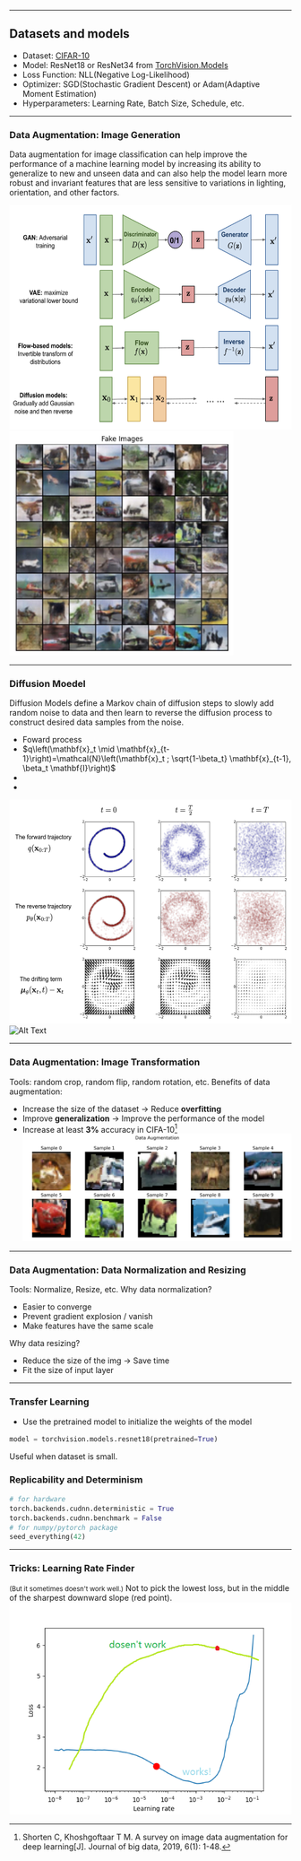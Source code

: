 --------------------
##  Datasets and models

* Dataset: [CIFAR-10](https://www.cs.toronto.edu/~kriz/cifar.html)
* Model: ResNet18 or ResNet34 from [TorchVision.Models](https://pytorch.org/vision/0.8/models.html)
* Loss Function: NLL(Negative Log-Likelihood)
* Optimizer: SGD(Stochastic Gradient Descent) or Adam(Adaptive Moment Estimation)
* Hyperparameters: Learning Rate, Batch Size, Schedule, etc.

--------------------
### Data Augmentation: Image Generation

Data augmentation for image classification can help improve the performance of a machine learning model by increasing its ability to generalize to new and unseen data and can also help the model learn more robust and invariant features that are less sensitive to variations in lighting, orientation, and other factors.

<img src="../img/Generation_Networks.png" alt="Alt Text" style="width: 550px; height: 400px;"><img src="../img/Fake.png" alt="Alt Text" style="width: 400px; height: 400px;">

--------------------
### Diffusion Moedel

Diffusion Models define a Markov chain of diffusion steps to slowly add random noise to data and then learn to reverse the diffusion process to construct desired data samples from the noise.
* Foward process
* $q\left(\mathbf{x}_t \mid \mathbf{x}_{t-1}\right)=\mathcal{N}\left(\mathbf{x}_t ; \sqrt{1-\beta_t} \mathbf{x}_{t-1}, \beta_t \mathbf{I}\right)$
*
*


<img src="../img/Diffusion_Model.png" alt="Alt Text" style="width: 550px; height: 400px;"><img src="../img/animation.gif" alt="Alt Text" style="width: 400px; height: 400px;">


--------------------
### Data Augmentation: Image Transformation
Tools: random crop, random flip, random rotation, etc.
Benefits of data augmentation:
* Increase the size of the dataset -> Reduce **overfitting**
* Improve **generalization** -> Improve the performance of the model
* Increase at least **3%** accuracy in CIFA-10[^21]
![data_aug](../img/data_augmentation.png)
[^21]:Shorten C, Khoshgoftaar T M. A survey on image data augmentation for deep learning[J]. Journal of big data, 2019, 6(1): 1-48.
--------------------
### Data Augmentation: Data Normalization and Resizing
Tools: Normalize, Resize, etc.
Why data normalization?
* Easier to converge
* Prevent gradient explosion / vanish
* Make features have the same scale
  
Why data resizing?
* Reduce the size of the img -> Save time
* Fit the size of input layer
--------------------
### Transfer Learning
* Use the pretrained model to initialize the weights of the model
```python
model = torchvision.models.resnet18(pretrained=True)
```
Useful when dataset is small.

### Replicability and Determinism
```python
# for hardware
torch.backends.cudnn.deterministic = True
torch.backends.cudnn.benchmark = False
# for numpy/pytorch package
seed_everything(42)
```
--------------------
### Tricks: Learning Rate Finder
<small>(But it sometimes doesn't work well.)</small>
Not to pick the lowest loss, but in the middle of the sharpest downward slope (red point).
![FindLR](../img/pl_lr_finder.png)
<!-- It determines a range of learning rates by gradually increasing the learning rate during training and observing the change in the loss function, thus helping us to better select the learning rate to improve the training effect and convergence speed of the model. -->

